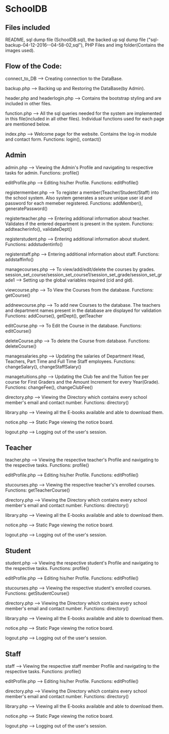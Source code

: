 # SchoolDB

Files included
-----------------------------------------------------------------------------------------------------------------
README, sql dump file (SchoolDB.sql), the backed up sql dump file ("sql-backup-04-12-2016--04-58-02,sql"), PHP Files and img folder(Contains the images used).

Flow of the Code: 
-------------------------------------------------------------------------------------------------------------
connect_to_DB --> Creating connection to the DataBase.

backup.php --> Backing up and Restoring the DataBase(by Admin).

header.php and headerlogin.php --> Contains the bootstrap styling and are included in other files. 

function.php -->  All the sql queries needed for the system are implemented in this file(included in all other files).
                  Individual functions used for each page are mentioned below.

index.php --> Welcome page for the website. Contains the log-in module and contact form.
Functions: login(), contact()

Admin
---------------------
admin.php --> Viewing the Admin's Profile and navigating to respective tasks for admin.
Functions:  profile()

editProfile.php --> Editing his/her Profile.
Functions:  editProfile()

registermember.php --> To register a member(Teacher/Student/Staff) into the school system. Also system generates a secure unique user id                        and password for each memeber registered. 
Functions:  addMember(), generatePassword()

registerteacher.php --> Entering additional information about teacher. Validates if the entered department is present in the system.
Functions:  addteacherinfo(), validateDept()

registerstudent.php --> Entering additional information about student.
Functions:  addstudentinfo()

registerstaff.php --> Entering additional information about staff.
Functions:  addstaffinfo()

managecourses.php --> To view/add/edit/delete the courses by grades.
session_set_course/session_set_course1/session_set_grade/session_set_grade1 --> Setting up the global variables required (cid and gid).

viewcourse.php --> To View the Courses from the database.
Functions:  getCourse()

addnewcourse.php --> To add new Courses to the database. The teachers and department names present in the database are displayed for                          validation 
Functions:  addCourse(), getDept(), getTeacher

editCourse.php --> To Edit the Course in the database.
Functions:  editCourse()

deleteCourse.php --> To delete the Course from database.
Functions:  deleteCourse()

managesalaries.php -->  Updating the salaries of Department Head, Teachers, Part Time and Full Time Staff employees.
Functions:  changeSalary(), changeStaffSalary()

managetuitions.php -->  Updating the Club fee and the Tuition fee per course for First Graders and the Amount Increment for every                               Year(Grade).
Functions:  changeFee(), changeClubFee()

directory.php --> Viewing the Directory which contains every school member's email and contact number.
Functions:  directory()

library.php --> Viewing all the E-books available and able to download them.

notice.php -->  Static Page viewing the notice board.

logout.php -->  Logging out of the user's session.

Teacher
---------------------
teacher.php --> Viewing the respective teacher's Profile and navigating to the respective tasks.
Functions:  profile()

editProfile.php --> Editing his/her Profile.
Functions:  editProfile()

stucourses.php --> Viewing the respective teacher's's enrolled courses. 
Functions:  getTeacherCourse()

directory.php --> Viewing the Directory which contains every school member's email and contact number.
Functions:  directory()

library.php --> Viewing all the E-books available and able to download them.

notice.php -->  Static Page viewing the notice board.

logout.php -->  Logging out of the user's session.

Student
---------------------
student.php --> Viewing the respective student's Profile and navigating to the respective tasks.
Functions:  profile()

editProfile.php --> Editing his/her Profile.
Functions:  editProfile()

stucourses.php --> Viewing the respective student's enrolled courses.
Functions:  getStudentCourse()

directory.php --> Viewing the Directory which contains every school member's email and contact number.
Functions:  directory()

library.php --> Viewing all the E-books available and able to download them.

notice.php -->  Static Page viewing the notice board.

logout.php -->  Logging out of the user's session.

Staff
---------------------
staff --> Viewing the respective staff member Profile and navigating to the respective tasks.
Functions:  profile()

editProfile.php --> Editing his/her Profile.
Functions:  editProfile()

directory.php --> Viewing the Directory which contains every school member's email and contact number.
Functions:  directory()

library.php --> Viewing all the E-books available and able to download them.

notice.php -->  Static Page viewing the notice board.

logout.php -->  Logging out of the user's session.





























